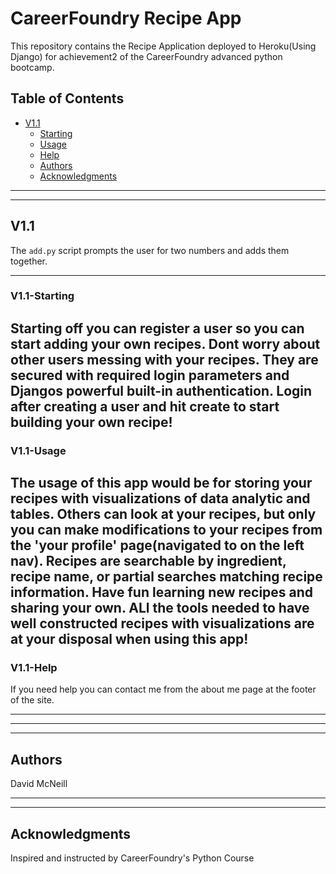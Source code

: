 # CareerFoundry Recipe App

This repository contains the Recipe Application deployed to Heroku(Using Django) for achievement2 of the CareerFoundry advanced python bootcamp.

## Table of Contents  
- [V1.1](#V11)
    - [Starting](#V11-starting)
    - [Usage](#V11-usage) 
    - [Help](#V11-help)
  - [Authors](#authors)
  - [Acknowledgments](#acknowledgments)
 
 ------------------------------------------------------------------------------------------------------------------------
 ------------------------------------------------------------------------------------------------------------------------

## V1.1

The `add.py` script prompts the user for two numbers and adds them together.

------------------------------------------------------------------------------------------------------------------------

### V1.1-Starting

Starting off you can register a user so you can start adding your own recipes. Dont worry about other users messing with your recipes. They are secured with required login parameters and Djangos powerful built-in authentication. Login after creating a user and hit create
to start building your own recipe!
------------------------------------------------------------------------------------------------------------------------

### V1.1-Usage

The usage of this app would be for storing your recipes with visualizations of data analytic and tables. Others can look at your recipes, but only you can make modifications to your recipes from the 'your profile' page(navigated to on the left nav). Recipes are searchable by ingredient, recipe name, or partial searches matching recipe information. Have fun learning new recipes and sharing your own. ALl the tools needed to have well constructed recipes with visualizations are at your disposal when using this app!
------------------------------------------------------------------------------------------------------------------------ 
### V1.1-Help

If you need help you can contact me from the about me page at the footer of the site.

------------------------------------------------------------------------------------------------------------------------
------------------------------------------------------------------------------------------------------------------------
------------------------------------------------------------------------------------------------------------- 

## Authors

David McNeill

------------------------------------------------------------------------------------------------------------------------
------------------------------------------------------------------------------------------------------------------------

## Acknowledgments

Inspired and instructed by CareerFoundry's Python Course